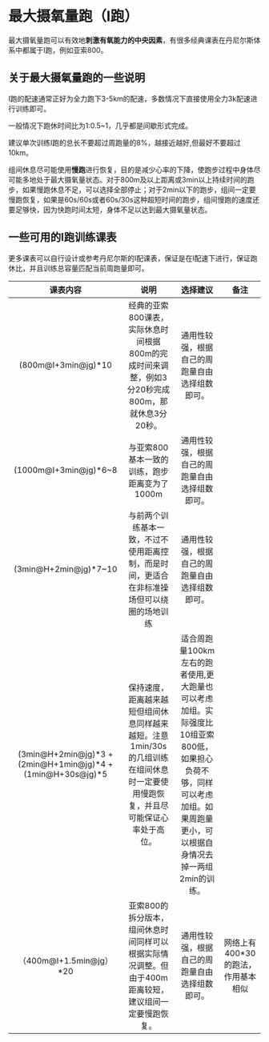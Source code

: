 ﻿
# 最大摄氧量跑（I跑）

最大摄氧量跑可以有效地**刺激有氧能力的中央因素**，有很多经典课表在丹尼尔斯体系中都属于I跑，例如亚索800。

## 关于最大摄氧量跑的一些说明

I跑的配速通常正好为全力跑下3-5km的配速，多数情况下直接使用全力3k配速进行训练即可。

一般情况下跑休时间比为1:0.5~1，几乎都是间歇形式完成。

建议单次训练I跑的总长不要超过周跑量的8%，越接近越好,但最好不要超过10km。

组间休息尽可能使用**慢跑**进行恢复，目的是减少心率的下降，使跑步过程中身体尽可能多地处于最大摄氧量状态。对于800m及以上距离或3min以上持续时间的跑步，如果慢跑休息不足，可以选择全部停止；对于2min以下的跑步，组间一定要慢跑恢复，如果是60s/60s或者60s/30s这种超短时间的跑步，组间慢跑的速度还要足够快，因为快跑时间太短，身体不足以达到最大摄氧量状态。

## 一些可用的I跑训练课表

更多课表可以自行设计或参考丹尼尔斯的I配课表，保证是在I配速下进行，保证跑休比，并且训练总容量匹配当前周跑量即可。

|课表内容|说明|选择建议|备注|
|:-:|:-:|:-:|:-:|
|(800m@I+3min@jg)*10 |经典的亚索800课表，实际休息时间根据800m的完成时间来调整，例如3分20秒完成800m，那就休息3分20秒。|通用性较强，根据自己的周跑量自由选择组数即可。||
|(1000m@I+3min@jg)*6~8|与亚索800基本一致的训练，跑步距离变为了1000m|通用性较强，根据自己的周跑量自由选择组数即可。||
|(3min@H+2min@jg)*7~10|与前两个训练基本一致，不过不使用距离控制，而是时间，更适合在非标准操场但可以绕圈的场地训练|通用性较强，根据自己的周跑量自由选择组数即可。||
|(3min@H+2min@jg)\*3 + (2min@H+1min@jg)\*4 + (1min@H+30s@jg)\*5|保持速度，距离越来越短但组间休息同样越来越短。注意1min/30s的几组训练在组间休息时一定要使用慢跑恢复，并且尽可能保证心率处于高位。|适合周跑量100km左右的跑者使用,更大跑量也可以考虑加组。实际强度比10组亚索800低，如果担心负荷不够，同样可以考虑加组。如果周跑量更小，可以根据自身情况去掉一两组2min的训练。||
|（400m@I+1.5min@jg）*20|亚索800的拆分版本，组间休息时间同样可以根据实际情况调整。但由于400m距离较短，建议组间一定要慢跑恢复。|通用性较强，根据自己的周跑量自由选择组数即可。|网络上有400*30的跑法，作用基本相似|

